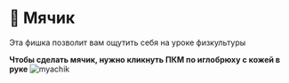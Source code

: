 # 🏐 Мячик
Эта фишка позволит вам ощутить себя на уроке физкультуры

__Чтобы сделать мячик, нужно кликнуть ПКМ по иглобрюху с кожей в руке__
![myachik](https://sculmix.gitbook.io/~gitbook/image?url=https%3A%2F%2F1316437794-files.gitbook.io%2F~%2Ffiles%2Fv0%2Fb%2Fgitbook-x-prod.appspot.com%2Fo%2Fspaces%252F6KIFCvpJg8p9J7FpIkBA%252Fuploads%252F6qToiMR5HidJDgJ0UHaC%252Fvolleyball.gif%3Falt%3Dmedia%26token%3Da1a59917-69e7-473f-b4e2-cb96a3e4fcb6&width=768&dpr=1&quality=100&sign=a982814&sv=1)
